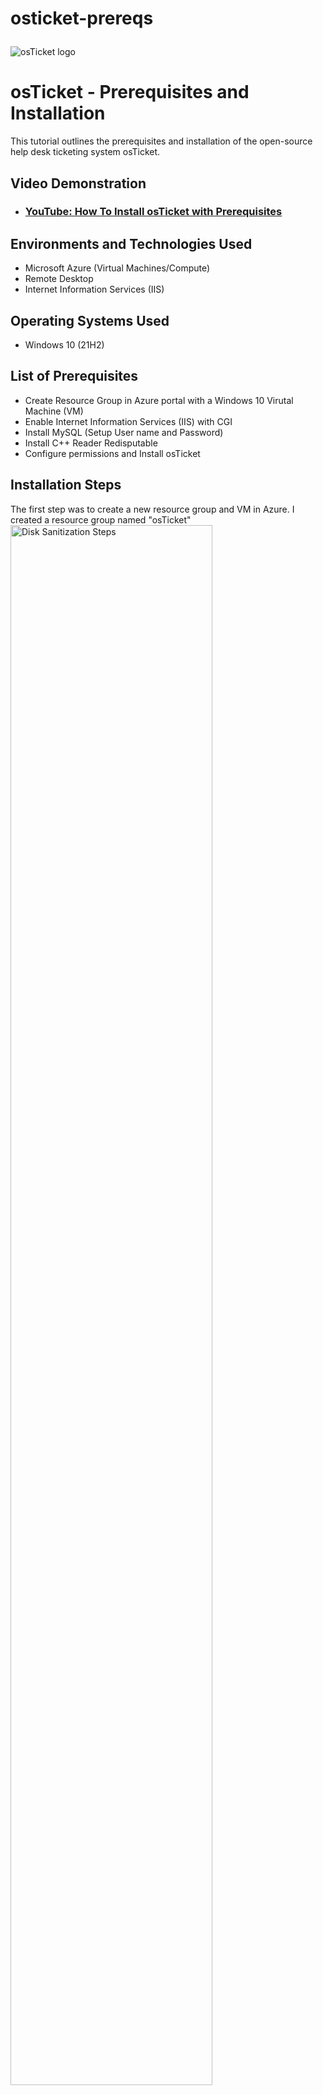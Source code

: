 # osticket-prereqs<p align="center">
<img src="https://i.imgur.com/Clzj7Xs.png" alt="osTicket logo"/>
</p>

<h1>osTicket - Prerequisites and Installation</h1>
This tutorial outlines the prerequisites and installation of the open-source help desk ticketing system osTicket.<br />


<h2>Video Demonstration</h2>

- ### [YouTube: How To Install osTicket with Prerequisites](https://www.youtube.com)

<h2>Environments and Technologies Used</h2>

- Microsoft Azure (Virtual Machines/Compute)
- Remote Desktop
- Internet Information Services (IIS)

<h2>Operating Systems Used </h2>

- Windows 10</b> (21H2)

<h2>List of Prerequisites</h2>

- Create Resource Group in Azure portal with a Windows 10 Virutal Machine (VM)
- Enable Internet Information Services (IIS) with CGI
- Install MySQL (Setup User name and Password)
- Install C++ Reader Redisputable
- Configure permissions and Install osTicket

<h2>Installation Steps</h2>

<p>
The first step was to create a new resource group and VM in Azure. I created a resource group named "osTicket"
<img src="https://i.imgur.com/PypD19T.png" height="80%" width="80%" alt="Disk Sanitization Steps"/>

Inside that resource group I created a Windows 10 VM and named it "VM-osTicket".
<img src="https://i.imgur.com/oY6Yx6Z.png" height="80%" width="80%" alt="Disk Sanitization Steps"/>
</p>
<br />
<p>
Next, I opened VM-osTicket and enabled IIS with CGI using the following steps: open the Control Panel -> click Programs -> click "turn windows features on or off", next find "Internet Information Services", enable it and expand it, -> expand "World Wide Web Services" -> expand "Application Development Features", find CGI and enable it, then click o
<img src="https://i.imgur.com/h2ESx4C.png" height="80%" width="80%" alt="Disk Sanitization Steps"/>
</p>
</p>
<br />

<p>
Next, install PHP Manager for IIS.
<img src="https://i.imgur.com/2YLUyK1.png" height="80%" width="80%" alt="Disk Sanitization Steps"/>

Then, install Rewrite Module
<img src="https://i.imgur.com/sMQryjQ.png" height="80%" width="80%" alt="Disk Sanitization Steps"/>
  
Finally, install PHP 7.3.8
<img src="https://i.imgur.com/umYHJxg.png" height="80%" width="80%" alt="Disk Sanitization Steps"/>
</p>
<p>
</p>

<br />

